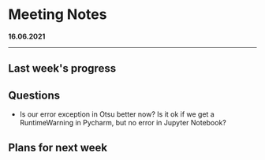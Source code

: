 # Meeting Notes
**16.06.2021**

---

## Last week's progress


## Questions
- Is our error exception in Otsu better now? 
  Is it ok if we get a RuntimeWarning in Pycharm, but no error in Jupyter Notebook?

## Plans for next week

